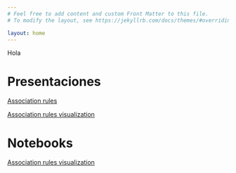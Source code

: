 ```yaml
---
# Feel free to add content and custom Front Matter to this file.
# To modify the layout, see https://jekyllrb.com/docs/themes/#overriding-theme-defaults

layout: home
---
```

Hola
# Presentaciones

[Association rules](slides/association-rules.html)

[Association rules visualization](slides/association-rules-visualization.html)

# Notebooks

[Association rules visualization](notebooks/rstudio/association-rules-visualization.nb.html)



